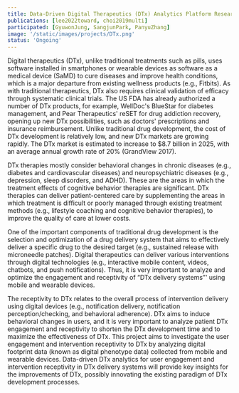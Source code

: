 ```yaml
---
title: Data-Driven Digital Therapeutics (DTx) Analytics Platform Research
publications: [lee2022toward, choi2019multi]
participated: [GyuwonJung, SangjunPark, PanyuZhang]
image: '/static/images/projects/DTx.png'
status: 'Ongoing'
---
```


Digital therapeutics (DTx), unlike traditional treatments such as pills, uses software installed in smartphones or wearable devices as software as a medical device (SaMD) to cure diseases and improve health conditions, which is a major departure from existing wellness products (e.g., Fitbits). As with traditional therapeutics, DTx also requires clinical validation of efficacy through systematic clinical trials. The US FDA has already authorized a number of DTx products, for example, WellDoc's BlueStar for diabetes management, and Pear Therapeutics' reSET for drug addiction recovery, opening up new DTx possibilities, such as doctors' prescriptions and insurance reimbursement. Unlike traditional drug development, the cost of DTx development is relatively low, and new DTx markets are growing rapidly. The DTx market is estimated to increase to $8.7 billion in 2025, with an average annual growth rate of 20% (GrandView 2017).

DTx therapies mostly consider behavioral changes in chronic diseases (e.g., diabetes and cardiovascular diseases) and neuropsychiatric diseases (e.g., depression, sleep disorders, and ADHD). These are the areas in which the treatment effects of cognitive behavior therapies are significant. DTx therapies can deliver patient-centered care by supplementing the areas in which treatment is difficult or poorly managed through existing treatment methods (e.g., lifestyle coaching and cognitive behavior therapies), to improve the quality of care at lower costs.

One of the important components of traditional drug development is the selection and optimization of a drug delivery system that aims to effectively deliver a specific drug to the desired target (e.g., sustained release with microneedle patches). Digital therapeutics can deliver various interventions through digital technologies (e.g., interactive mobile content, videos, chatbots, and push notifications). Thus, it is very important to analyze and optimize the engagement and receptivity of “DTx delivery systems”' using mobile and wearable devices.

The receptivity to DTx relates to the overall process of intervention delivery using digital devices (e.g., notification delivery, notification perception/checking, and behavioral adherence). DTx aims to induce behavioral changes in users, and it is very important to analyze patient DTx engagement and receptivity to shorten the DTx development time and to maximize the effectiveness of DTx. This project aims to investigate the user engagement and intervention receptivity to DTx by analyzing digital footprint data (known as digital phenotype data) collected from mobile and wearable devices. Data-driven DTx analytics for user engagement and intervention receptivity in DTx delivery systems will provide key insights for the improvements of DTx, possibly innovating the existing paradigm of DTx development processes.
